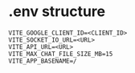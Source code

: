 # .env structure
```
VITE_GOOGLE_CLIENT_ID=<CLIENT_ID>
VITE_SOCKET_IO_URL=<URL>
VITE_API_URL=<URL>
VITE_MAX_CHAT_FILE_SIZE_MB=15
VITE_APP_BASENAME=/
```